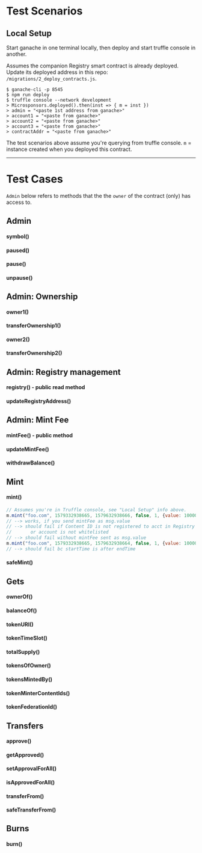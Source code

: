 # Test Scenarios

## Local Setup

Start ganache in one terminal locally, then deploy and start truffle console in another.

Assumes the companion Registry smart contract is already deployed. Update its deployed address in this repo: `/migrations/2_deploy_contracts.js`.

```
$ ganache-cli -p 8545
$ npm run deploy
$ truffle console --network development
> Microsponsors.deployed().then(inst => { m = inst })
> admin = "<paste 1st address from ganache>"
> account1 = "<paste from ganache>"
> account2 = "<paste from ganache>"
> account3 = "<paste from ganache>"
> contractAddr = "<paste from ganache>"
```
The test scenarios above assume you're querying from truffle console.
`m` = instance created when you deployed this contract.

---

# Test Cases
`Admin` below refers to methods that the the `owner` of the contract (only) has access to.

## Admin
#### symbol()
#### paused()
#### pause()
#### unpause()

## Admin: Ownership
#### owner1()
#### transferOwnership1()
#### owner2()
#### transferOwnership2()

## Admin: Registry management
#### registry() - public read method
#### updateRegistryAddress()

## Admin: Mint Fee
#### mintFee() - public method
#### updateMintFee()
#### withdrawBalance()

## Mint
#### mint()
```javascript
// Assumes you're in Truffle console, see "Local Setup" info above.
m.mint("foo.com", 1579332938665, 1579632938666, false, 1, {value: 100000000000000});
// --> works, if you send mintFee as msg.value
// --> should fail if Content ID is not registered to acct in Registry
//       or account is not whitelisted
// --> should fail without mintFee sent as msg.value
m.mint("foo.com", 1579332938665, 1579632938664, false, 1, {value: 100000000000000});
// --> should fail bc startTime is after endTime
```
#### safeMint()

## Gets
#### ownerOf()
#### balanceOf()
#### tokenURI()
#### tokenTimeSlot()
#### totalSupply()
#### tokensOfOwner()
#### tokensMintedBy()
#### tokenMinterContentIds()
#### tokenFederationId()

## Transfers
#### approve()
#### getApproved()
#### setApprovalForAll()
#### isApprovedForAll()
#### transferFrom()
#### safeTransferFrom()

## Burns
#### burn()
